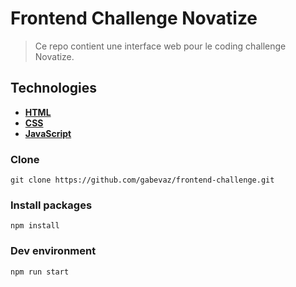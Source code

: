 # Frontend Challenge Novatize

> Ce repo contient une interface web pour le coding challenge Novatize.

## Technologies
- [**HTML**](https://developer.mozilla.org/pt-BR/docs/Web/HTML)
- [**CSS**](https://developer.mozilla.org/pt-BR/docs/Web/CSS)
- [**JavaScript**](https://developer.mozilla.org/pt-BR/docs/Web/JavaScript)

### Clone

```
git clone https://github.com/gabevaz/frontend-challenge.git
```

### Install packages

```
npm install
```

### Dev environment

```
npm run start
```
